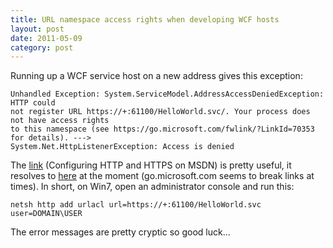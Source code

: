 ```yaml
---
title: URL namespace access rights when developing WCF hosts
layout: post
date: 2011-05-09
category: post
---
```


Running up a WCF service host on a new address gives this exception:

    Unhandled Exception: System.ServiceModel.AddressAccessDeniedException: HTTP could 
    not register URL https://+:61100/HelloWorld.svc/. Your process does not have access rights 
    to this namespace (see https://go.microsoft.com/fwlink/?LinkId=70353 for details). ---> 
    System.Net.HttpListenerException: Access is denied

The [link][1]  (Configuring HTTP and HTTPS on MSDN) is pretty useful, it resolves to [here][2] at the moment (go.microsoft.com seems to break links at times). In short, on Win7, open an administrator console and run this:

    netsh http add urlacl url=https://+:61100/HelloWorld.svc user=DOMAIN\USER

The error messages are pretty cryptic so good luck...

[1]: https://go.microsoft.com/fwlink/?LinkId=70353
[2]: https://msdn.microsoft.com/en-us/library/ms733768.aspx
